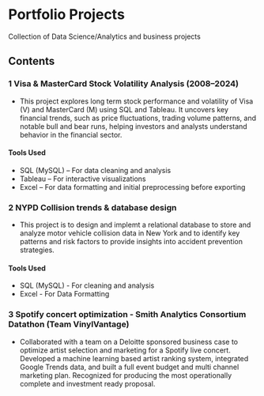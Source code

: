 # Portfolio Projects 
Collection of Data Science/Analytics and business projects

## Contents
### 1 Visa & MasterCard Stock Volatility Analysis (2008–2024)
- This project explores long term stock performance and volatility of Visa (V) and MasterCard (M) using SQL and Tableau. It uncovers key financial trends, such as price fluctuations, trading volume patterns, and notable bull and bear runs, helping investors and analysts understand behavior in the financial sector.

#### Tools Used
- SQL (MySQL) – For data cleaning and analysis
- Tableau –  For interactive visualizations
- Excel – For data formatting and initial preprocessing before exporting

### 2 NYPD Collision trends & database design
- This project is to design and implemt a relational database to store and analyze motor vehicle collision data in New York and to identify key patterns and risk factors to provide insights into accident prevention strategies.

#### Tools Used
- SQL (MySQL) - For cleaning and analysis
- Excel - For Data Formatting

### 3 Spotify concert optimization - Smith Analytics Consortium Datathon (Team VinylVantage)
- Collaborated with a team on a Deloitte sponsored business case to optimize artist selection and marketing for a Spotify live concert. Developed a machine learning based artist ranking system, integrated Google Trends data, and built a full event budget and multi channel marketing plan. Recognized for producing the most operationally complete and investment ready proposal.

